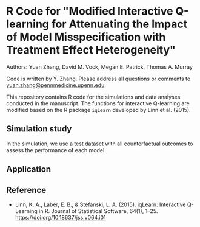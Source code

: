 # R Code for "Modified Interactive Q-learning for Attenuating the Impact of Model Misspecification with Treatment Effect Heterogeneity"
Authors: Yuan Zhang, David M. Vock, Megan E. Patrick, Thomas A. Murray

Code is written by Y. Zhang. Please address all questions or comments to yuan.zhang@pennmedicine.upenn.edu.

This repository contains R code for the simulations and data analyses conducted in the manuscript. The functions for interactive Q-learning are modified based on the R package `iqLearn` developed by Linn et al. (2015).

## Simulation study

In the simulation, we use a test dataset with all counterfactual outcomes to assess the performance of each model.

## Application

## Reference
* Linn, K. A., Laber, E. B., & Stefanski, L. A. (2015). iqLearn: Interactive Q-Learning in R. Journal of Statistical Software, 64(1), 1–25. https://doi.org/10.18637/jss.v064.i01
